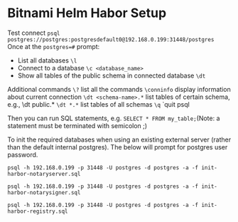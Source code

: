 # Bitnami Helm Habor Setup

Test connect
`psql postgres://postgres:postgresdefault0@192.168.0.199:31448/postgres`
Once at the `postgres=#` prompt:
- List all databases `\l`
- Connect to a database `\c <database_name>`
- Show all tables of the public schema in connected database `\dt`

Additional commands
`\?` list all the commands
`\conninfo` display information about current connection
`\dt <schema-name>.*` list tables of certain schema, e.g., \dt public.*
`\dt *.*` list tables of all schemas
`\q` `quit psql

Then you can run SQL statements, e.g. `SELECT * FROM my_table;`(Note: a statement must be terminated with semicolon ;)

To init the required databases when using an existing external server (rather than the default internal postgres).
The below will prompt for postgres user password.

```
psql -h 192.168.0.199 -p 31448 -U postgres -d postgres -a -f init-harbor-notaryserver.sql

psql -h 192.168.0.199 -p 31448 -U postgres -d postgres -a -f init-harbor-notarysigner.sql

psql -h 192.168.0.199 -p 31448 -U postgres -d postgres -a -f init-harbor-registry.sql
```